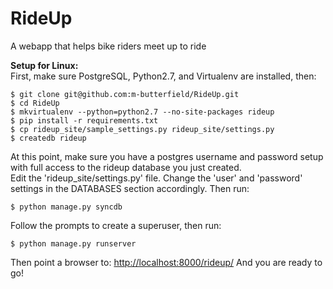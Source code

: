 RideUp
======
 A webapp that helps bike riders meet up to ride

**Setup for Linux:**  
First, make sure PostgreSQL, Python2.7, and Virtualenv are installed, then:

    $ git clone git@github.com:m-butterfield/RideUp.git
    $ cd RideUp
    $ mkvirtualenv --python=python2.7 --no-site-packages rideup
    $ pip install -r requirements.txt
    $ cp rideup_site/sample_settings.py rideup_site/settings.py
    $ createdb rideup

At this point, make sure you have a postgres username and password setup with full access to the rideup database you just created.  
Edit the 'rideup_site/settings.py' file.  Change the 'user' and 'password' settings in the DATABASES section accordingly.  Then run:

    $ python manage.py syncdb

Follow the prompts to create a superuser, then run:

    $ python manage.py runserver

Then point a browser to: [http://localhost:8000/rideup/](http://localhost:8000/rideup/) And you are ready to go!

